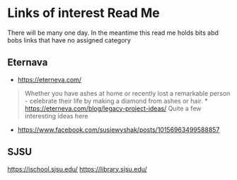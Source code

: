 # Links of interest Read Me

There will be many one day. In the meantime this read me holds bits abd bobs links that have no assigned category

## Eternava

* https://eterneva.com/
> Whether you have ashes at home or recently lost a remarkable person - celebrate their life by making a diamond from ashes or hair.
	* https://eterneva.com/blog/legacy-project-ideas/
	Quite a few interesting ideas here
* https://www.facebook.com/susiewyshak/posts/10156963499588857


## SJSU

https://ischool.sjsu.edu/
https://library.sjsu.edu/